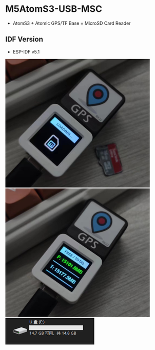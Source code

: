 # M5AtomS3-USB-MSC

- AtomS3 + Atomic GPS/TF Base = MicroSD Card Reader

IDF Version
------------------

- ESP-IDF v5.1

![msc_01](/assets/msc_01.png)
![msc_02](/assets/msc_02.png)
![msc_01](/assets/u_disk.jpg)
